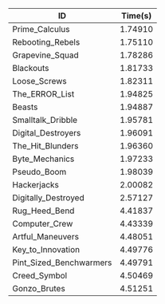 |ID|Time(s)|
|-|-|
|Prime_Calculus|1.74910|
|Rebooting_Rebels|1.75110|
|Grapevine_Squad|1.78286|
|Blackouts|1.81733|
|Loose_Screws|1.82311|
|The_ERROR_List|1.94825|
|Beasts|1.94887|
|Smalltalk_Dribble|1.95781|
|Digital_Destroyers|1.96091|
|The_Hit_Blunders|1.96360|
|Byte_Mechanics|1.97233|
|Pseudo_Boom|1.98039|
|Hackerjacks|2.00082|
|Digitally_Destroyed|2.57127|
|Rug_Heed_Bend|4.41837|
|Computer_Crew|4.43339|
|Artful_Maneuvers|4.48051|
|Key_to_Innovation|4.49776|
|Pint_Sized_Benchwarmers|4.49791|
|Creed_Symbol|4.50469|
|Gonzo_Brutes|4.51251|
